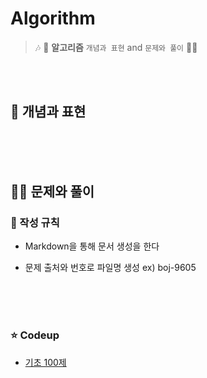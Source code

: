 # Algorithm 

> 🎶 🛬 **알고리즘** `개념과 표현` and `문제와 풀이`  🛬🎶
</br>
</br>

## 📝 개념과 표현

  

</br>
</br>
</br>


## 👩‍💻 문제와 풀이

### 📌 작성 규칙

* Markdown을 통해 문서 생성을 한다

* 문제 출처와 번호로 파일명 생성 ex) boj-9605
</br>
</br>
</br>

### ⭐ Codeup

* [기초 100제](https://github.com/devAon/Algorithm/tree/master/Codeup)







